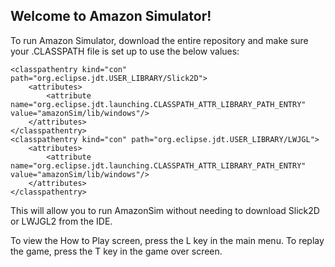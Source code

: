 ## Welcome to Amazon Simulator!

To run Amazon Simulator, download the entire repository and make sure your .CLASSPATH file is set up to use the below values:

```
<classpathentry kind="con" path="org.eclipse.jdt.USER_LIBRARY/Slick2D">
	<attributes>
		<attribute name="org.eclipse.jdt.launching.CLASSPATH_ATTR_LIBRARY_PATH_ENTRY" value="amazonSim/lib/windows"/>
	</attributes>
</classpathentry>
<classpathentry kind="con" path="org.eclipse.jdt.USER_LIBRARY/LWJGL">
	<attributes>
		<attribute name="org.eclipse.jdt.launching.CLASSPATH_ATTR_LIBRARY_PATH_ENTRY" value="amazonSim/lib/windows"/>
	</attributes>
</classpathentry>
```
  
This will allow you to run AmazonSim without needing to download Slick2D or LWJGL2 from the IDE.

To view the How to Play screen, press the L key in the main menu.
To replay the game, press the T key in the game over screen.

